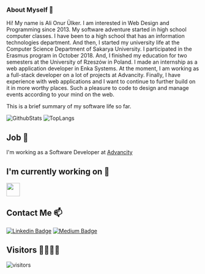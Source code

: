 ### About Myself 👋
Hi! My name is Ali Onur Ülker.
I am interested in Web Design and Programming since 2013. My software adventure started in high school computer classes. I have been to a high school that has an information technologies department. And then, I started my university life at the Computer Science Department of Sakarya University. I participated in the Erasmus program in October 2018. And, I finished my education for two semesters at the University of Rzeszów in Poland. I made an internship as a web application developer in Enka Systems. At the moment, I am working as a full-stack developer on a lot of projects at Advancity. Finally, I have experience with web applications and I want to continue to further build on it in more worthy places. Such a pleasure to code to design and manage events according to your mind on the web.

This is a brief summary of my software life so far.  

![GithubStats](https://github-readme-stats.vercel.app/api?username=alionurulker&show_icons=true&count_private=true)
![TopLangs](https://github-readme-stats.vercel.app/api/top-langs/?username=alionurulker&layout=compact)
## Job 💼

I'm working as a Software Developer at [Advancity](https://advancity.com.tr/)

## I'm currently working on 🔭
<code><a href="https://advancity.com.tr/urunlerimiz/aplan-akademik-planlama-yazilimi.html" target="_blank"><img height="35" src="https://drive.google.com/file/d/1OrKYrS89FjqwxMu8nBiRDQ7aHtfsHF28/view?usp=sharing"></a></code>

## Contact Me 📫
[![Linkedin Badge](https://img.shields.io/static/v1?label=%2Falionurulker&message=Follow&color=blue&style=social&logo=linkedin)](https://www.linkedin.com/in/ali-onur-%C3%BClker-ba351511b/?locale=en_US)
[![Medium Badge](https://img.shields.io/static/v1?label=%40alionurulker&message=Follow&color=ccc&style=social&logo=medium)](https://medium.com/@alionurulker)

## Visitors 🚶‍♂️🚶‍♀️

![visitors](https://img.shields.io/badge/dynamic/json?color=informational&label=visitor%20count&query=value&url=https%3A%2F%2Fapi.countapi.xyz%2Fhit%2Falionurulker.alionurulker%2Freadme)

<!--
**alionurulker/alionurulker** is a ✨ _special_ ✨ repository because its `README.md` (this file) appears on your GitHub profile.

Here are some ideas to get you started:

- 🔭 I’m currently working on ...
- 🌱 I’m currently learning ...
- 👯 I’m looking to collaborate on ...
- 🤔 I’m looking for help with ...
- 💬 Ask me about ...
- 📫 How to reach me: ...
- 😄 Pronouns: ...
- ⚡ Fun fact: ...
-->
